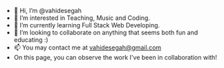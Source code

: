 - 👋 Hi, I’m @vahidesegah
- 👀 I’m interested in Teaching, Music and Coding.
- 🌱 I’m currently learning Full Stack Web Developing.
- 💞️ I’m looking to collaborate on anything that seems both fun and educating :)
- 📫 You may contact me at vahidesegah@gmail.com
- On this page, you can observe the work I've been in collaboration with!
 
  

<!---
vahidesegah/vahidesegah is a ✨ special ✨ repository because its `README.md` (this file) appears on your GitHub profile.
You can click the Preview link to take a look at your changes.
--->
